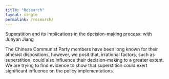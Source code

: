```yaml
---
title: "Research"
layout: single
permalink: /research/
---
```

Superstition and its implications in the decision-making process: with Junyan Jiang

The Chinese Communist Party members have been long known for their athesist dispositions, however, we posit that, irrational factors, such as superstition, could also influence their decision-making to a greater extent. We are trying to find evidence to show that superstition could exert significant influence on the policy implementations.
